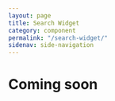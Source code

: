 ```yaml
---
layout: page
title: Search Widget
category: component
permalink: "/search-widget/"
sidenav: side-navigation
---
```

# Coming soon
